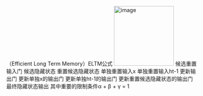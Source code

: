 （Efficient Long Term Memory）ELTM公式
<img width="158" alt="image" src="https://github.com/weirdoZHANG/Efficient-Long-Term-Memory-/assets/142579062/9fc7a401-e40e-4ac2-a654-390ed8e8528e">
候选重置输入门
候选隐藏状态
重置候选隐藏状态
单独重置输入x
单独重置输入ht-1
更新输出门
更新单独x的输出门
更新单独ht-1的输出门
更新重置候选隐藏状态的输出门
最终隐藏状态输出
其中重要的限制条件α + β + γ = 1  

